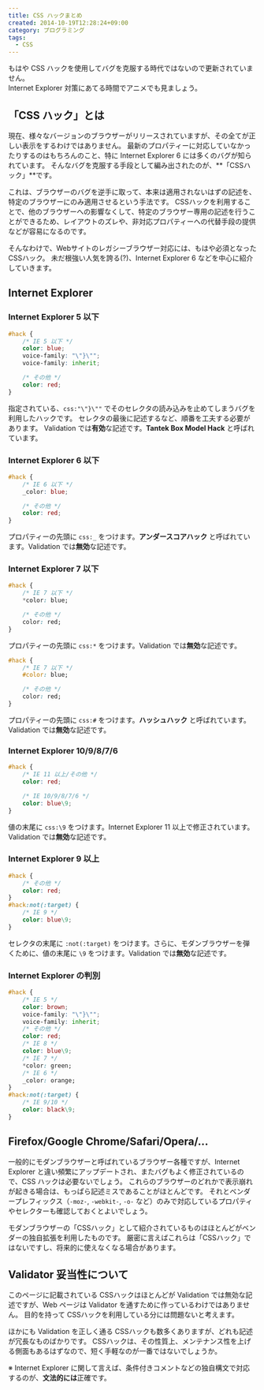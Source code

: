 ```yaml
---
title: CSS ハックまとめ
created: 2014-10-19T12:28:24+09:00
category: プログラミング
tags:
  - CSS
---
```

<div class="text-center alert alert-danger">
もはや CSS ハックを使用してバグを克服する時代ではないので更新されていません。<br />
Internet Explorer 対策にあてる時間でアニメでも見ましょう。
</div>

## 「CSS ハック」とは

現在、様々なバージョンのブラウザーがリリースされていますが、その全てが正しい表示をするわけではありません。
最新のプロパティーに対応していなかったりするのはもちろんのこと、特に Internet Explorer 6 には多くのバグが知られています。
そんなバグを克服する手段として編み出されたのが、**「CSSハック」**です。

これは、ブラウザーのバグを逆手に取って、本来は適用されないはずの記述を、特定のブラウザーにのみ適用させるという手法です。
CSSハックを利用することで、他のブラウザーへの影響なくして、特定のブラウザー専用の記述を行うことができるため、レイアウトのズレや、非対応プロパティーへの代替手段の提供などが容易になるのです。

そんなわけで、Webサイトのレガシーブラウザー対応には、もはや必須となったCSSハック。
未だ根強い人気を誇る(?)、Internet Explorer 6 などを中心に紹介していきます。

<!-- more -->

## Internet Explorer

### Internet Explorer 5 以下

```css
#hack {
    /* IE 5 以下 */
    color: blue;
    voice-family: "\"}\"";
    voice-family: inherit;

    /* その他 */
    color: red;
}
```

指定されている、`css:"\"}\""` でそのセレクタの読み込みを止めてしまうバグを利用したハックです。
セレクタの最後に記述するなど、順番を工夫する必要があります。
Validation では**有効**な記述です。**Tantek Box Model Hack** と呼ばれています。

### Internet Explorer 6 以下

```css
#hack {
    /* IE 6 以下 */
    _color: blue;

    /* その他 */
    color: red;
}
```

プロパティーの先頭に `css:_` をつけます。**アンダースコアハック** と呼ばれています。Validation では**無効**な記述です。

### Internet Explorer 7 以下

```css
#hack {
    /* IE 7 以下 */
    *color: blue;

    /* その他 */
    color: red;
}
```

プロパティーの先頭に `css:*` をつけます。Validation では**無効**な記述です。

```css
#hack {
    /* IE 7 以下 */
    #color: blue;

    /* その他 */
    color: red;
}
```

プロパティーの先頭に `css:#` をつけます。**ハッシュハック** と呼ばれています。Validation では**無効**な記述です。

### Internet Explorer 10/9/8/7/6

```css
#hack {
    /* IE 11 以上/その他 */
    color: red;

    /* IE 10/9/8/7/6 */
    color: blue\9;
}
```

値の末尾に `css:\9` をつけます。Internet Explorer 11 以上で修正されています。Validation では**無効**な記述です。

### Internet Explorer 9 以上

```css
#hack {
    /* その他 */
    color: red;
}
#hack:not(:target) {
    /* IE 9 */
    color: blue\9;
}
```

セレクタの末尾に `:not(:target)` をつけます。さらに、モダンブラウザーを弾くために、値の末尾に `\9` をつけます。Validation では**無効**な記述です。

### Internet Explorer の判別

```css
#hack {
    /* IE 5 */
    color: brown;
    voice-family: "\"}\"";
    voice-family: inherit;
    /* その他 */
    color: red;
    /* IE 8 */
    color: blue\9;
    /* IE 7 */
    *color: green;
    /* IE 6 */
    _color: orange;
}
#hack:not(:target) {
    /* IE 9/10 */
    color: black\9;
}
```

## Firefox/Google Chrome/Safari/Opera/...

一般的にモダンブラウザーと呼ばれているブラウザー各種ですが、Internet Explorer と違い頻繁にアップデートされ、またバグもよく修正されているので、CSS ハックは必要ないでしょう。
これらのブラウザーのどれかで表示崩れが起きる場合は、もっぱら記述ミスであることがほとんどです。
それとベンダープレフィックス（`-moz-`, `-webkit-`, `-o-` など）のみで対応しているプロパティやセレクターも確認しておくとよいでしょう。

モダンブラウザーの「CSSハック」として紹介されているものはほとんどがベンダーの独自拡張を利用したものです。
厳密に言えばこれらは「CSSハック」ではないですし、将来的に使えなくなる場合があります。

## Validator 妥当性について

このページに記載されている CSSハックはほとんどが Validation では無効な記述ですが、Web ページは Validator を通すために作っているわけではありません。
目的を持って CSSハックを利用している分には問題ないと考えます。

ほかにも Validation を正しく通る CSSハックも数多くありますが、どれも記述が冗長なものばかりです。
CSSハックは、その性質上、メンテナンス性を上げる側面もあるはずなので、短く手軽なのが一番ではないでしょうか。

※ Internet Explorer に関して言えば、条件付きコメントなどの独自構文で対応するのが、**文法的には**正確です。
